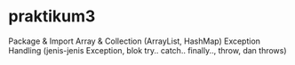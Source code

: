 # praktikum3
Package &amp; Import  Array &amp; Collection (ArrayList, HashMap)  Exception Handling (jenis-jenis Exception, blok try.. catch.. finally.., throw, dan throws)
